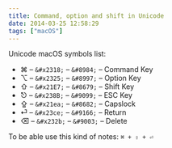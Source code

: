 ```yaml
---
title: Command, option and shift in Unicode
date: 2014-03-25 12:58:29
tags: ["macOS"]
---
```


Unicode macOS symbols list:

* ⌘ – `&#x2318;` – `&#8984;` – Command Key
* ⌥ – `&#x2325;` – `&#8997;` – Option Key
* ⇧ – `&#x21E7;` – `&#8679;` – Shift Key
* ⎋ – `&#x238B;` – `&#9099;` – ESC Key
* ⇪ – `&#x21ea;` – `&#8682;` – Capslock
* ⏎ – `&#x23ce;` – `&#9166;` – Return
* ⌫ – `&#x232b;` – `&#9003;` – Delete

To be able use this kind of notes: `⌘ + ⇧ + ⏎`
